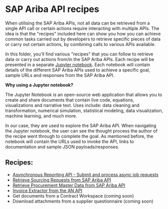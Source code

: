 # SAP Ariba API recipes

When utilising the SAP Ariba APIs, not all data can be retrieved from a single API call or certain actions require interacting with multiple APIs. The idea is that the "recipes" included here can show you how you can achieve common tasks carried out by developers to retrieve specific pieces of data or carry out certain actions, by combining calls to various APIs available.

In this folder, you'll find various "recipes" that you can follow to retrieve data or carry out actions from/in the SAP Ariba APIs. Each recipe will be presented in a separate [Jupyter notebook](https://jupyter.org/). Each notebook will contain details of the different SAP Ariba APIs used to achieve a specific goal, sample URLs and responses from the SAP Ariba API.

**Why using a Jupyter notebook?**

The Jupyter Notebook is an open-source web application that allows you to create and share documents that contain live code, equations, visualizations and narrative text. Uses include: data cleaning and transformation, numerical simulation, statistical modeling, data visualization, machine learning, and much more.

In our case, they are used to explore the SAP Ariba API. When navigating the Jupyter notebook, the user can see the thought process the author of the recipe went through to complete the goal. As mentioned before, the notebook will contain the URLs used to invoke the API, links to documentation and sample JSON payloads/responses.

## Recipes:

- [Asynchronous Reporting API - Submit and process async job requests](./async-reporting-api-submit-process-job.ipynb)
- [Retrieve Sourcing Requests from SAP Ariba API](./retrieve-sourcing-requests-from-api.ipynb)
- [Retrieve Procurement Master Data from SAP Ariba API](./retrieve-procurement-master-data.ipynb)
- [Invoice Extractor from the AN API](./retrieve-invoices-aribanetwork-api.ipynb)
- Get documents from a Contract Workspace (coming soon)
- Download attachments from a supplier questionnaire (coming soon)
